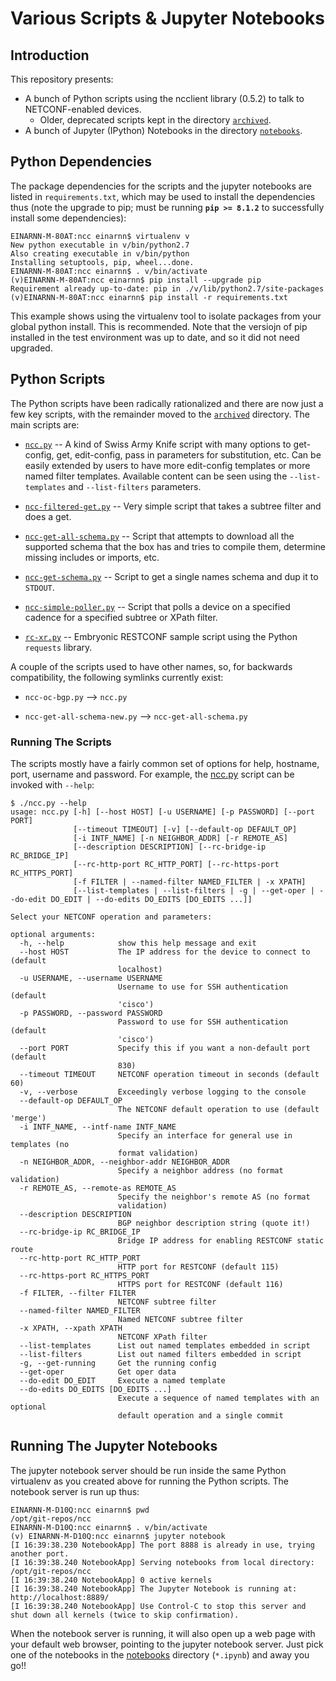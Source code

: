 # Various Scripts & Jupyter Notebooks

## Introduction

This repository presents:

* A bunch of Python scripts using the ncclient library (0.5.2) to talk to NETCONF-enabled devices.
    * Older, deprecated scripts kept in the directory [```archived```](archived).
* A bunch of Jupyter (IPython) Notebooks in the directory [```notebooks```](notebooks).

## Python Dependencies


The package dependencies for the scripts and the jupyter notebooks are listed in ```requirements.txt```, which may be used to install the dependencies thus (note the upgrade to pip; must be running **```pip >= 8.1.2```** to successfully install some dependencies):

```
EINARNN-M-80AT:ncc einarnn$ virtualenv v
New python executable in v/bin/python2.7
Also creating executable in v/bin/python
Installing setuptools, pip, wheel...done.
EINARNN-M-80AT:ncc einarnn$ . v/bin/activate
(v)EINARNN-M-80AT:ncc einarnn$ pip install --upgrade pip
Requirement already up-to-date: pip in ./v/lib/python2.7/site-packages
(v)EINARNN-M-80AT:ncc einarnn$ pip install -r requirements.txt
```

This example shows using the virtualenv tool to isolate packages from your global python install. This is recommended. Note that the versiojn of pip installed in the test environment was up to date, and so it did not need upgraded.


## Python Scripts

The Python scripts have been radically rationalized and there are now just a few key scripts, with the remainder moved to the [```archived```](archived) directory. The main scripts are:

* [```ncc.py```](ncc.py) -- A kind of Swiss Army Knife script with many options to get-config, get, edit-config, pass in parameters for substitution, etc. Can be easily extended by users to have more edit-config templates or more named filter templates. Available content can be seen using the ```--list-templates``` and ```--list-filters``` parameters.

* [```ncc-filtered-get.py```](ncc-filtered-get.py) -- Very simple script that takes a subtree filter and does a get.

* [```ncc-get-all-schema.py```](ncc-get-all-schema.py) -- Script that attempts to download all the supported schema that the box has and tries to compile them, determine missing includes or imports, etc.

* [```ncc-get-schema.py```](ncc-get-schema.py) -- Script to get a single names schema and dup it to ```STDOUT```.

* [```ncc-simple-poller.py```](ncc-simple-poller.py) -- Script that polls a device on a specified cadence for a specified subtree or XPath filter.

* [```rc-xr.py```](rc-xr.py) -- Embryonic RESTCONF sample script using the Python ```requests``` library.


A couple of the scripts used to have other names, so, for backwards compatibility, the following symlinks currently exist:


* ```ncc-oc-bgp.py``` --> ```ncc.py```

* ```ncc-get-all-schema-new.py``` --> ```ncc-get-all-schema.py```


### Running The Scripts

The scripts mostly have a fairly common set of options for help, hostname, port, username and password. For example, the [ncc.py](ncc.py) script can be invoked with ```--help```:

```
$ ./ncc.py --help
usage: ncc.py [-h] [--host HOST] [-u USERNAME] [-p PASSWORD] [--port PORT]
              [--timeout TIMEOUT] [-v] [--default-op DEFAULT_OP]
              [-i INTF_NAME] [-n NEIGHBOR_ADDR] [-r REMOTE_AS]
              [--description DESCRIPTION] [--rc-bridge-ip RC_BRIDGE_IP]
              [--rc-http-port RC_HTTP_PORT] [--rc-https-port RC_HTTPS_PORT]
              [-f FILTER | --named-filter NAMED_FILTER | -x XPATH]
              [--list-templates | --list-filters | -g | --get-oper | --do-edit DO_EDIT | --do-edits DO_EDITS [DO_EDITS ...]]

Select your NETCONF operation and parameters:

optional arguments:
  -h, --help            show this help message and exit
  --host HOST           The IP address for the device to connect to (default
                        localhost)
  -u USERNAME, --username USERNAME
                        Username to use for SSH authentication (default
                        'cisco')
  -p PASSWORD, --password PASSWORD
                        Password to use for SSH authentication (default
                        'cisco')
  --port PORT           Specify this if you want a non-default port (default
                        830)
  --timeout TIMEOUT     NETCONF operation timeout in seconds (default 60)
  -v, --verbose         Exceedingly verbose logging to the console
  --default-op DEFAULT_OP
                        The NETCONF default operation to use (default 'merge')
  -i INTF_NAME, --intf-name INTF_NAME
                        Specify an interface for general use in templates (no
                        format validation)
  -n NEIGHBOR_ADDR, --neighbor-addr NEIGHBOR_ADDR
                        Specify a neighbor address (no format validation)
  -r REMOTE_AS, --remote-as REMOTE_AS
                        Specify the neighbor's remote AS (no format
                        validation)
  --description DESCRIPTION
                        BGP neighbor description string (quote it!)
  --rc-bridge-ip RC_BRIDGE_IP
                        Bridge IP address for enabling RESTCONF static route
  --rc-http-port RC_HTTP_PORT
                        HTTP port for RESTCONF (default 115)
  --rc-https-port RC_HTTPS_PORT
                        HTTPS port for RESTCONF (default 116)
  -f FILTER, --filter FILTER
                        NETCONF subtree filter
  --named-filter NAMED_FILTER
                        Named NETCONF subtree filter
  -x XPATH, --xpath XPATH
                        NETCONF XPath filter
  --list-templates      List out named templates embedded in script
  --list-filters        List out named filters embedded in script
  -g, --get-running     Get the running config
  --get-oper            Get oper data
  --do-edit DO_EDIT     Execute a named template
  --do-edits DO_EDITS [DO_EDITS ...]
                        Execute a sequence of named templates with an optional
                        default operation and a single commit
```


## Running The Jupyter Notebooks

The jupyter notebook server should be run inside the same Python virtualenv as you created above for running the Python scripts. The notebook server is run up thus:

```
EINARNN-M-D10Q:ncc einarnn$ pwd
/opt/git-repos/ncc
EINARNN-M-D10Q:ncc einarnn$ . v/bin/activate
(v) EINARNN-M-D10Q:ncc einarnn$ jupyter notebook
[I 16:39:38.230 NotebookApp] The port 8888 is already in use, trying another port.
[I 16:39:38.240 NotebookApp] Serving notebooks from local directory: /opt/git-repos/ncc
[I 16:39:38.240 NotebookApp] 0 active kernels
[I 16:39:38.240 NotebookApp] The Jupyter Notebook is running at: http://localhost:8889/
[I 16:39:38.240 NotebookApp] Use Control-C to stop this server and shut down all kernels (twice to skip confirmation).
```

When the notebook server is running, it will also open up a web page with your default web browser, pointing to the jupyter notebook server. Just pick one of the notebooks in the [notebooks](notebooks) directory (```*.ipynb```) and away you go!!
